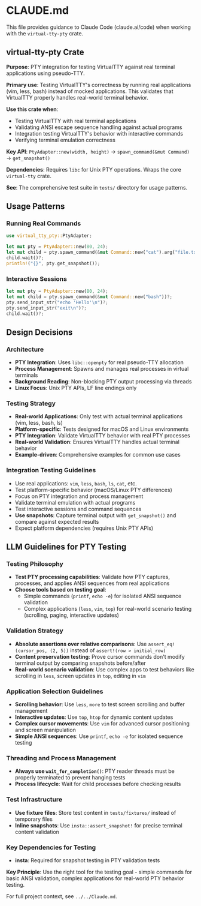 # CLAUDE.md

This file provides guidance to Claude Code (claude.ai/code) when working with the `virtual-tty-pty` crate.

## virtual-tty-pty Crate

**Purpose**: PTY integration for testing VirtualTTY against real terminal applications using pseudo-TTY.

**Primary use**: Testing VirtualTTY's correctness by running real applications (vim, less, bash) instead of mocked applications. This validates that VirtualTTY properly handles real-world terminal behavior.

**Use this crate when**:
- Testing VirtualTTY with real terminal applications
- Validating ANSI escape sequence handling against actual programs
- Integration testing VirtualTTY's behavior with interactive commands
- Verifying terminal emulation correctness

**Key API**: `PtyAdapter::new(width, height)` → `spawn_command(&mut Command)` → `get_snapshot()`

**Dependencies**: Requires `libc` for Unix PTY operations. Wraps the core `virtual-tty` crate.

**See**: The comprehensive test suite in `tests/` directory for usage patterns.

## Usage Patterns

### Running Real Commands
```rust
use virtual_tty_pty::PtyAdapter;

let mut pty = PtyAdapter::new(80, 24);
let mut child = pty.spawn_command(&mut Command::new("cat").arg("file.txt"))?;
child.wait()?;
println!("{}", pty.get_snapshot());
```

### Interactive Sessions
```rust
let mut pty = PtyAdapter::new(80, 24);
let mut child = pty.spawn_command(&mut Command::new("bash"))?;
pty.send_input_str("echo 'Hello'\n")?;
pty.send_input_str("exit\n")?;
child.wait()?;
```

## Design Decisions

### Architecture
- **PTY Integration**: Uses `libc::openpty` for real pseudo-TTY allocation
- **Process Management**: Spawns and manages real processes in virtual terminals
- **Background Reading**: Non-blocking PTY output processing via threads
- **Linux Focus**: Unix PTY APIs, LF line endings only

### Testing Strategy
- **Real-world Applications**: Only test with actual terminal applications (vim, less, bash, ls)
- **Platform-specific**: Tests designed for macOS and Linux environments
- **PTY Integration**: Validate VirtualTTY behavior with real PTY processes
- **Real-world Validation**: Ensures VirtualTTY handles actual terminal behavior
- **Example-driven**: Comprehensive examples for common use cases

### Integration Testing Guidelines
- Use real applications: `vim`, `less`, `bash`, `ls`, `cat`, etc.
- Test platform-specific behavior (macOS/Linux PTY differences)
- Focus on PTY integration and process management
- Validate terminal emulation with actual programs
- Test interactive sessions and command sequences
- **Use snapshots**: Capture terminal output with `get_snapshot()` and compare against expected results
- Expect platform dependencies (requires Unix PTY APIs)

## LLM Guidelines for PTY Testing

### Testing Philosophy
- **Test PTY processing capabilities**: Validate how PTY captures, processes, and applies ANSI sequences from real applications
- **Choose tools based on testing goal**: 
  - Simple commands (`printf`, `echo -e`) for isolated ANSI sequence validation
  - Complex applications (`less`, `vim`, `top`) for real-world scenario testing (scrolling, paging, interactive updates)

### Validation Strategy
- **Absolute assertions over relative comparisons**: Use `assert_eq!(cursor_pos, (2, 5))` instead of `assert!(row > initial_row)`
- **Content preservation testing**: Prove cursor commands don't modify terminal output by comparing snapshots before/after
- **Real-world scenario validation**: Use complex apps to test behaviors like scrolling in `less`, screen updates in `top`, editing in `vim`

### Application Selection Guidelines
- **Scrolling behavior**: Use `less`, `more` to test screen scrolling and buffer management
- **Interactive updates**: Use `top`, `htop` for dynamic content updates
- **Complex cursor movements**: Use `vim` for advanced cursor positioning and screen manipulation
- **Simple ANSI sequences**: Use `printf`, `echo -e` for isolated sequence testing

### Threading and Process Management
- **Always use `wait_for_completion()`**: PTY reader threads must be properly terminated to prevent hanging tests
- **Process lifecycle**: Wait for child processes before checking results

### Test Infrastructure
- **Use fixture files**: Store test content in `tests/fixtures/` instead of temporary files
- **Inline snapshots**: Use `insta::assert_snapshot!` for precise terminal content validation

### Key Dependencies for Testing
- **insta**: Required for snapshot testing in PTY validation tests

**Key Principle**: Use the right tool for the testing goal - simple commands for basic ANSI validation, complex applications for real-world PTY behavior testing.

For full project context, see `../../Claude.md`.